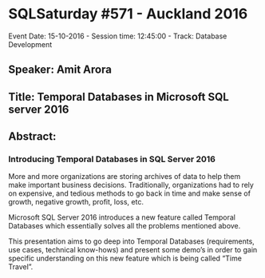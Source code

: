 # SQLSaturday #571 - Auckland 2016
Event Date: 15-10-2016 - Session time: 12:45:00 - Track: Database Development
## Speaker: Amit Arora
## Title: Temporal Databases in Microsoft SQL server 2016
## Abstract:
### Introducing Temporal Databases in SQL Server 2016

More and more organizations are storing archives of data to help them make important business decisions. Traditionally, organizations had to rely on expensive, and tedious methods to go back in time and make sense of growth, negative growth, profit, loss, etc.

Microsoft SQL Server 2016 introduces a new feature called Temporal Databases which essentially solves all the problems mentioned above.

This presentation aims to go deep into Temporal Databases (requirements, use cases, technical know-hows) and present some demo’s in order to gain specific understanding on this new feature which is being called “Time Travel”.
